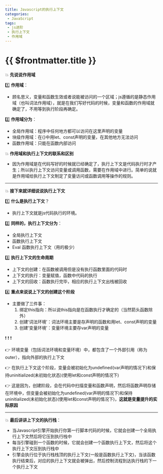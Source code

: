 ```yaml
---
title: Javascript的执行上下文
categories:
 - JavaScript
tags:
 - js进阶
 - 执行上下文
 - 作用域
---
```


# {{ $frontmatter.title }}

:boom: **先说说作用域**

:one: **作用域**：
- 顾名思义，变量和函数生效或者说能被访问的一个区域；js遵循的是静态作用域（也叫词法作用域），就是在我们写好代码的时候，变量和函数的作用域就确定了，不用等到执行阶段再确定。

:two: **作用域分为**：
- 全局作用域：程序中任何地方都可以访问在这里声明的变量
- 块级作用域：在{}中用let、const声明的变量，在其他地方无法访问
- 函数作用域：只能在函数内部访问

:boom: **作用域和执行上下文的联系和区别**

* 因为作用域是在代码写好的时候就已经确定了，执行上下文是代码执行时才产生；所以执行上下文访问变量或调用函数，需要在作用域中进行。简单的说就是作用域给执行上下文制定了变量访问或函数调用等操作的规则。

-------------------------------------------------------

:boom: **接下来就详细说说执行上下文**

:one: **什么是执行上下文**？
- 执行上下文就是js代码执行的环境。

:two: **同样的，执行上下文分为**：
- 全局执行上下文
- 函数执行上下文
- Eval 函数执行上下文（用的极少）

:three: **执行上下文的生命周期**
- 上下文的创建：在函数被调用但是没有执行函数里面的代码时
- 上下文的执行：变量赋值，函数中代码的执行
- 上下文的回收：函数执行完毕，相应的执行上下文出栈被回收

:four: **重点来说说上下文的创建这个阶段**
- 主要做了三件事：
    1. 绑定this指向：所以说this指向是在函数执行才确定的（当然箭头函数除外）
    2. 创建‘词法环境’：词法环境主要是存声明的函数和用let、const声明的变量
    3. 创建‘变量环境’：变量环境主要存var声明的变量

:exclamation: :exclamation: :exclamation: 

:point_right:  环境变量（包括词法环境和变量环境）中，都包含了一个外部引用（称为outer），指向外部的执行上下文

:point_right: 在执行上下文这个阶段，变量会被初始化为undefined(var声明的情况下)和保持uninitialized(未初始化状态)(使用let和const声明的情况下)

:point_right: 这是因为，创建阶段，会在代码中扫描变量和函数声明，然后将函数声明存储在环境中，但变量会被初始化为undefined(var声明的情况下)和保持uninitialized(未初始化状态)(使用let和const声明的情况下)，**这就是变量提升的实际原因**

-------
:boom: **最后讲讲上下文的执行栈**：
- 当Javascript引擎开始执行你第一行脚本代码的时候，它就会创建一个全局执行上下文然后将它压到执行栈中
- 每当引擎碰到一个函数的时候，它就会创建一个函数执行上下文，然后将这个执行上下文压到执行栈中
- 引擎会执行位于执行栈栈顶的执行上下文(一般是函数执行上下文)，当该函数执行结束后，对应的执行上下文就会被弹出，然后控制流程到达执行栈的下一个执行上下文